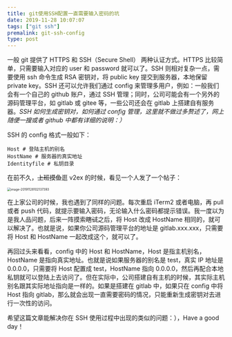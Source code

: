 ```yaml
---
title: git使用SSH配置一直需要输入密码的坑
date: 2019-11-28 10:07:07
tags: ["git ssh"]
premalink: git-ssh-config
type: post
---
```


一般 git 提供了 HTTPS 和 SSH（Secure Shell） 两种认证方式。HTTPS 比较简单，只需要输入对应的 user 和 password 就可以了。SSH 则相对复杂一点，需要使用 ssh 命令生成 RSA 密钥对，将 public key 提交到服务器，本地保留 private key。SSH 还可以允许我们通过 config 来管理多用户，例如：一般我们会有一个自己的 github 账户，通过 SSH 管理；同时，公司可能会有一个另外的源码管理平台，如 gitlab 或 gitee 等，一些公司还会在 gitlab 上搭建自有服务器。*SSH 如何生成密钥对，如何通过 config 管理，这里就不做过多赘述了，网上随便一搜或者 github 中都有详细的说明：）*

SSH 的 config 格式一般如下：

```shell
Host # 登陆主机的别名
HostName # 服务器的真实地址
Identityfile # 私钥目录
```

在前不久，~~上班摸鱼~~逛 v2ex 的时候，看见一个人发了一个帖子：

<img src="https://figurebed-1254477026.cos.ap-chengdu.myqcloud.com/2019-12-10-031615.jpg" alt="image-20191128102137393" style="zoom:50%;" />

在上家公司的时候，我也遇到了同样的问题。每次重启 iTerm2 或者电脑，再 pull 或者 push 代码，就提示要输入密码，无论输入什么密码都提示错误。我一度以为是我人品问题，后来一阵摸索~~瞎试~~之后，将 Host 改成 HostName 相同的，就可以解决了。也就是说，如果你公司源码管理平台的地址是 gitlab.xxx.xxx，只需要将 Host 和 HostName 一起改成这个，就可以了。

再回过头来看看，config 中的 Host 和 HostName，Host 是指主机别名，HostName 是指向真实地址。也就是说如果服务器的别名是 test，真实 IP 地址是 0.0.0.0，只需要将 Host 配置成 test，HostName 指向 0.0.0.0，然后再配合本地私钥就可以登陆上去访问了。但在实际中，公司搭建自有主机的时候，其实际主机别名跟其实际地址指向是一样的。如果是搭建在 gitlab 中，如果只在 config 中将 Host 指向 gitlab，那么就会出现一直需要密码的情况，只能重新生成密钥对去进行一次性的访问。

希望这篇文章能解决你在 SSH 使用过程中出现的类似的问题：），Have a good day！